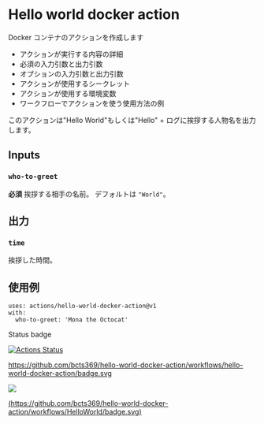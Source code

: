 # Hello world docker action

Docker コンテナのアクションを作成します


- アクションが実行する内容の詳細
- 必須の入力引数と出力引数
- オプションの入力引数と出力引数
- アクションが使用するシークレット
- アクションが使用する環境変数
- ワークフローでアクションを使う使用方法の例

このアクションは"Hello World"もしくは"Hello" + ログに挨拶する人物名を出力します。

## Inputs

### `who-to-greet`

**必須** 挨拶する相手の名前。 デフォルトは `"World"`。

## 出力

### `time`

挨拶した時間。

## 使用例

```
uses: actions/hello-world-docker-action@v1
with:
  who-to-greet: 'Mona the Octocat'
```

Status badge

[![Actions Status](https://github.com/bcts369/actions-playground/workflows/Timer%20per%20one%20hour/badge.svg)](https://github.com/bcts369/actions-playground/actions)

https://github.com/bcts369/hello-world-docker-action/workflows/hello-world-docker-action/badge.svg

![](https://github.com/hello-world-docker-action/workflows/Hello%20World/badge.svg)

[(https://github.com/bcts369/hello-world-docker-action/workflows/HelloWorld/badge.svg)]()